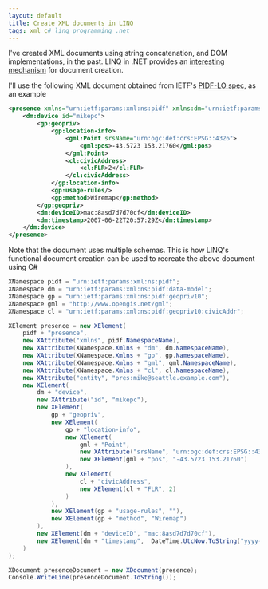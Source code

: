 ```yaml
---
layout: default
title: Create XML documents in LINQ
tags: xml c# linq programming .net
---
```


I've created XML documents using string concatenation, and DOM implementations, in the past. LINQ in .NET provides an [interesting mechanism](https://msdn.microsoft.com/en-us/library/bb387019.aspx) for document creation.

I'll use the following XML document obtained from IETF's [PIDF-LO spec](https://tools.ietf.org/html/rfc5491), as an example

```xml
<presence xmlns="urn:ietf:params:xml:ns:pidf" xmlns:dm="urn:ietf:params:xml:ns:pidf:data-model" xmlns:gp="urn:ietf:params:xml:ns:pidf:geopriv10" xmlns:gml="http://www.opengis.net/gml" xmlns:cl="urn:ietf:params:xml:ns:pidf:geopriv10:civicAddr" entity="pres:mike@seattle.example.com">
    <dm:device id="mikepc">
        <gp:geopriv>
            <gp:location-info>
                <gml:Point srsName="urn:ogc:def:crs:EPSG::4326">
                    <gml:pos>-43.5723 153.21760</gml:pos>
                </gml:Point>
                <cl:civicAddress>
                    <cl:FLR>2</cl:FLR>
                </cl:civicAddress>
            </gp:location-info>
            <gp:usage-rules/>
            <gp:method>Wiremap</gp:method>
        </gp:geopriv>
        <dm:deviceID>mac:8asd7d7d70cf</dm:deviceID>
        <dm:timestamp>2007-06-22T20:57:29Z</dm:timestamp>
    </dm:device>
</presence>
```

Note that the document uses multiple schemas. This is how LINQ's functional document creation can be used to recreate the above document using C#

```c#
XNamespace pidf = "urn:ietf:params:xml:ns:pidf";
XNamespace dm = "urn:ietf:params:xml:ns:pidf:data-model";
XNamespace gp = "urn:ietf:params:xml:ns:pidf:geopriv10";
XNamespace gml = "http://www.opengis.net/gml";
XNamespace cl = "urn:ietf:params:xml:ns:pidf:geopriv10:civicAddr";

XElement presence = new XElement(
    pidf + "presence",
    new XAttribute("xmlns", pidf.NamespaceName),
    new XAttribute(XNamespace.Xmlns + "dm", dm.NamespaceName),
    new XAttribute(XNamespace.Xmlns + "gp", gp.NamespaceName),
    new XAttribute(XNamespace.Xmlns + "gml", gml.NamespaceName),
    new XAttribute(XNamespace.Xmlns + "cl", cl.NamespaceName),
    new XAttribute("entity", "pres:mike@seattle.example.com"),
    new XElement(
        dm + "device",
        new XAttribute("id", "mikepc"),
        new XElement(
            gp + "geopriv",
            new XElement(
                gp + "location-info",
                new XElement(
                    gml + "Point",
                    new XAttribute("srsName", "urn:ogc:def:crs:EPSG::4326"),
                    new XElement(gml + "pos", "-43.5723 153.21760")
                ),
                new XElement(
                    cl + "civicAddress",
                    new XElement(cl + "FLR", 2)
                )
            ),
            new XElement(gp + "usage-rules", ""),
            new XElement(gp + "method", "Wiremap")
        ),
        new XElement(dm + "deviceID", "mac:8asd7d7d70cf"),
        new XElement(dm + "timestamp",  DateTime.UtcNow.ToString("yyyy-MM-ddThh:mm:ssZ"))
    )
);

XDocument presenceDocument = new XDocument(presence);
Console.WriteLine(presenceDocument.ToString());
```
